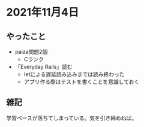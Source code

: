 # 2021年11月4日
## やったこと
- paiza問題2個
  - Cランク
- 「Everyday Rails」読む
  - letによる遅延読み込みまでは読み終わった
  - アプリ作る際はテストを書くことを意識しておく
## 雑記
学習ペースが落ちてしまっている。気を引き締めねば。